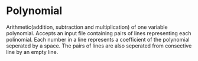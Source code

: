 Polynomial
==========

Arithmetic(addition, subtraction and multiplication) of one variable polynomial.
Accepts an input file containing pairs of lines representing each polinomial. Each number in a line represents a coefficient of the polynomial seperated by a space. The pairs of lines are also seperated from consective line by an empty line.

